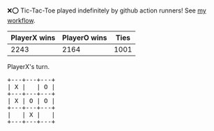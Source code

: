 :x::o: Tic-Tac-Toe played indefinitely by github action runners! See [my workflow](.github/workflows/play.yaml).

|PlayerX wins|PlayerO wins|Ties|
|-|-|-|
|2243|2164|1001|

PlayerX's turn.

<pre>
+---+---+---+
| X |   | O |
+---+---+---+
| X | O | O |
+---+---+---+
|   | X |   |
+---+---+---+
</pre>
